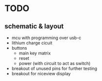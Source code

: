 # TODO
## schematic & layout
- mcu with programming over usb-c
- lithium charge cicuit
- buttons
  - main key matrix
  - reset
  - power (with circuit to act as switch)
- breakout of unused pins for further testing
- breakout for niceview display